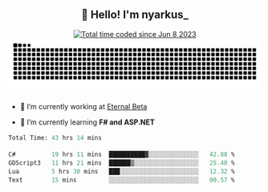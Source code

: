 <h2 align="center">👋 Hello! I'm nyarkus_</h2>
<p align="center">
  <a href="https://wakatime.com/@8f9aa332-6725-4e00-a5d9-b2317a4b74a6">
    <img src="https://wakatime.com/badge/user/8f9aa332-6725-4e00-a5d9-b2317a4b74a6.svg" alt="Total time coded since Jun 8 2023" />
  </a>
  <br>
  <img src = "https://github.com/nyarkus/nyarkus/blob/output/github-snake-dark.svg">
</p>

- 🔭 I’m currently working at [Eternal Beta](https://github.com/Kacianoki/Eternal-Beta)
<!--- 💬 Ask me about **nothing :<**-->
- 🌱 I’m currently learning **F# and ASP.NET**

<!--START_SECTION:waka-->

```fs
Total Time: 43 hrs 14 mins

C#          19 hrs 11 mins  ██████████▓░░░░░░░░░░░░░░   42.88 %
GDScript3   11 hrs 21 mins  ██████▒░░░░░░░░░░░░░░░░░░   25.40 %
Lua         5 hrs 30 mins   ███░░░░░░░░░░░░░░░░░░░░░░   12.32 %
Text        15 mins         ░░░░░░░░░░░░░░░░░░░░░░░░░   00.57 %
```

<!--END_SECTION:waka-->
